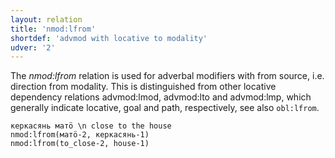 ```yaml
---
layout: relation
title: 'nmod:lfrom'
shortdef: 'advmod with locative to modality'
udver: '2'
---
```


The _nmod:lfrom_ relation is used for adverbal modifiers with from source, i.e. direction from modality.
This is distinguished from other locative dependency relations advmod:lmod, advmod:lto and advmod:lmp,
which generally indicate locative, goal and path, respectively, see also `obl:lfrom`.

~~~ sdparse
керкасянь матӧ \n close to the house
nmod:lfrom(матӧ-2, керкасянь-1)
nmod:lfrom(to_close-2, house-1)

~~~

<!-- Interlanguage links updated Út 9. května 2023, 20:04:21 CEST -->
